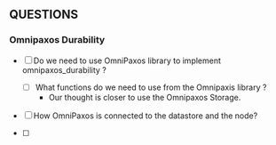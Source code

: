 ## QUESTIONS

### Omnipaxos Durability

- [ ] Do we need to use OmniPaxos library to implement omnipaxos_durability ?
    
  - [ ] What functions do we need to use from the Omnipaxis library ?  
    - Our thought is closer to use the Omnipaxos Storage.

- [ ] How OmniPaxos is connected to the datastore and the node?
- [ ]  